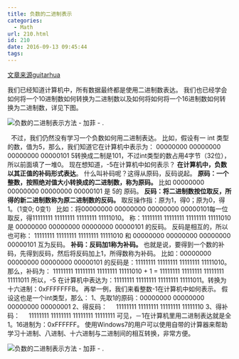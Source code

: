 ```yaml
---
title: 负数的二进制表示
categories:
  - Math
url: 210.html
id: 210
date: 2016-09-13 09:45:44
tags:
---
```


[文章来源](http://wmnmtm.blog.163.com/blog/static/38245714201174112729284/)[guitarhua](http://www.360doc.com/userhome/6828497) 

我们已经知道计算机中，所有数据最终都是使用二进制数表达。 我们也已经学会如何将一个10进制数如何转换为二进制数以及如何将如何将一个16进制数如何转换为二进制数，详见下图。

![负数的二进制表示方法 - 加菲 - .](http://image53.360doc.com/DownloadImg/2012/08/0117/25893604_1.jpg)

  不过，我们仍然没有学习一个负数如何用二进制表达。 比如，假设有一 int 类型的数，值为5，那么，我们知道它在计算机中表示为： 00000000 00000000 00000000 00000101 5转换成二制是101，不过int类型的数占用4字节（32位），所以前面填了一堆0。 现在想知道，-5在计算机中如何表示？ **在计算机中，负数以其正值的补码形式表达**。 什么叫补码呢？这得从原码，反码说起。 **原码：一个整数，按照绝对值大小转换成的二进制数，称为原码。** 比如 00000000 00000000 00000000 00000101 是 5的 原码。 **反码：将二进制数按位取反，所得的新二进制数称为原二进制数的反码。** 取反操作指：原为1，得0；原为0，得1。（1变0; 0变1） 比如：将00000000 00000000 00000000 00000101每一位取反，得11111111 11111111 11111111 11111010。 称：11111111 11111111 11111111 11111010 是 00000000 00000000 00000000 00000101 的反码。 反码是相互的，所以也可称： 11111111 11111111 11111111 11111010 和 00000000 00000000 00000000 00000101 互为反码。 **补码：反码加1称为补码。** 也就是说，要得到一个数的补码，先得到反码，然后将反码加上1，所得数称为补码。 比如：00000000 00000000 00000000 00000101 的反码是：11111111 11111111 11111111 11111010。 那么，补码为： 11111111 11111111 11111111 11111010 + 1 = 11111111 11111111 11111111 11111011 所以，-5 在计算机中表达为：11111111 11111111 11111111 11111011。转换为十六进制：0xFFFFFFFB。 再举一例，我们来看整数-1在计算机中如何表示。 假设这也是一个int类型，那么： 1、先取1的原码：00000000 00000000 00000000 00000001 2、得反码：     11111111 11111111 11111111 11111110 3、得补码：     11111111 11111111 11111111 11111111 可见，－1在计算机里用二进制表达就是全1。16进制为：0xFFFFFF。 使用Windows7的用户可以使用自带的计算器来帮助学习十进制、八进制、十六进制与二进制间的相互转换，非常方便。

![负数的二进制表示方法 - 加菲 - .](http://image53.360doc.com/DownloadImg/2012/08/0117/25893604_2.png)
